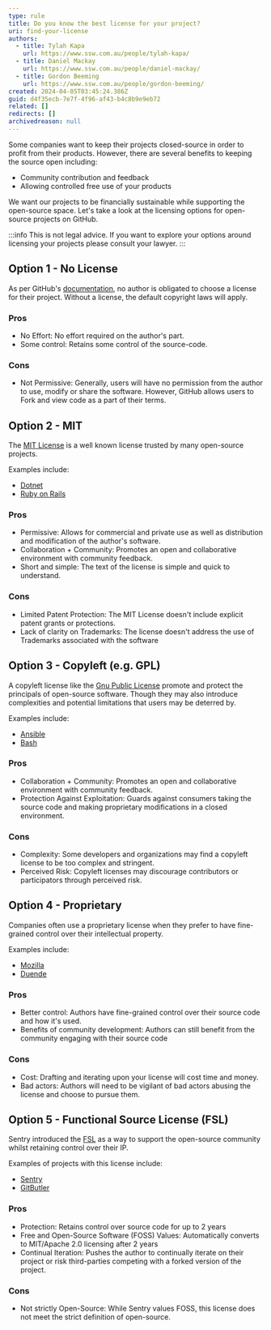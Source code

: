 ```yaml
---
type: rule
title: Do you know the best license for your project?
uri: find-your-license
authors:
  - title: Tylah Kapa
    url: https://www.ssw.com.au/people/tylah-kapa/
  - title: Daniel Mackay
    url: https://www.ssw.com.au/people/daniel-mackay/
  - title: Gordon Beeming
    url: https://www.ssw.com.au/people/gordon-beeming/
created: 2024-04-05T03:45:24.386Z
guid: d4f35ecb-7e7f-4f96-af43-b4c8b9e9eb72
related: []
redirects: []
archivedreason: null
---
```

Some companies want to keep their projects closed-source in order to profit from their products. However, there are several benefits to keeping the source open including:

* Community contribution and feedback
* Allowing controlled free use of your products

We want our projects to be financially sustainable while supporting the open-source space. Let's take a look at the licensing options for open-source projects on GitHub.

<!--endintro-->

:::info
This is not legal advice. If you want to explore your options around licensing your projects please consult your lawyer.
:::

## Option 1 - No License

As per GitHub's [documentation](https://docs.github.com/en/repositories/managing-your-repositorys-settings-and-features/customizing-your-repository/licensing-a-repository), no author is obligated to choose a license for their project. Without a license, the default copyright laws will apply.

### Pros

* No Effort: No effort required on the author's part.
* Some control: Retains some control of the source-code.

### Cons

* Not Permissive: Generally, users will have no permission from the author to use, modify or share the software. However, GitHub allows users to Fork and view code as a part of their terms.

## Option 2 - MIT

The [MIT License](https://choosealicense.com/licenses/mit/) is a well known license trusted by many open-source projects.

Examples include:
* [Dotnet](https://github.com/dotnet/runtime/blob/main/LICENSE.TXT)
* [Ruby on Rails](https://github.com/rails/rails/blob/main/MIT-LICENSE)

### Pros

* Permissive: Allows for commercial and private use as well as distribution and modification of the author's software.
* Collaboration + Community: Promotes an open and collaborative environment with community feedback.
* Short and simple: The text of the license is simple and quick to understand.

### Cons

* Limited Patent Protection: The MIT License doesn't include explicit patent grants or protections.
* Lack of clarity on Trademarks: The license doesn't address the use of Trademarks associated with the software

## Option 3 - Copyleft (e.g. GPL)

A copyleft license like the [Gnu Public License](https://choosealicense.com/licenses/gpl-3.0/) promote and protect the principals of open-source software. Though they may also introduce complexities and potential limitations that users may be deterred by.

Examples include:
* [Ansible](https://github.com/ansible/ansible/blob/devel/COPYING)
* [Bash](https://git.savannah.gnu.org/cgit/bash.git/tree/COPYING)

### Pros

* Collaboration + Community: Promotes an open and collaborative environment with community feedback.
* Protection Against Exploitation: Guards against consumers taking the source code and making proprietary modifications in a closed environment.

### Cons

* Complexity: Some developers and organizations may find a copyleft license to be too complex and stringent.
* Perceived Risk: Copyleft licenses may discourage contributors or participators through perceived risk.

## Option 4 - Proprietary

Companies often use a proprietary license when they prefer to have fine-grained control over their intellectual property.

Examples include:
* [Mozilla](https://www.mozilla.org/en-US/MPL/)
* [Duende](https://duendesoftware.com/license)

### Pros

* Better control: Authors have fine-grained control over their source code and how it's used.
* Benefits of community development: Authors can still benefit from the community engaging with their source code

### Cons

* Cost: Drafting and iterating upon your license will cost time and money.
* Bad actors: Authors will need to be vigilant of bad actors abusing the license and choose to pursue them.

## Option 5 - Functional Source License (FSL)

Sentry introduced the [FSL](https://fsl.software/) as a way to support the open-source community whilst retaining control over their IP.

Examples of projects with this license include:
* [Sentry](https://github.com/getsentry/self-hosted/blob/master/LICENSE.md)
* [GitButler](https://github.com/gitbutlerapp/gitbutler/blob/master/LICENSE.md)

### Pros

* Protection: Retains control over source code for up to 2 years
* Free and Open-Source Software (FOSS) Values: Automatically converts to MIT/Apache 2.0 licensing after 2 years
* Continual Iteration: Pushes the author to continually iterate on their project or risk third-parties competing with a forked version of the project.

### Cons

* Not strictly Open-Source: While Sentry values FOSS, this license does not meet the strict definition of open-source.
